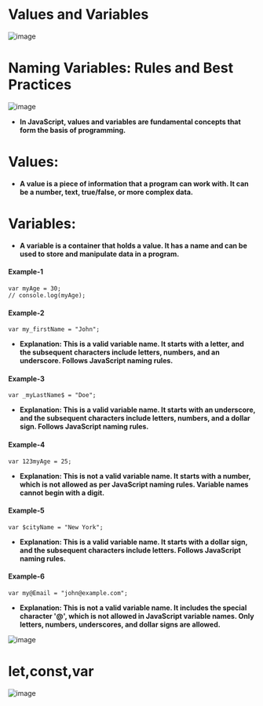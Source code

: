 # Values and Variables
![image](https://github.com/user-attachments/assets/d5306338-26b5-4a43-bce9-c1c50e13ad86)
# Naming Variables: Rules and Best Practices
![image](https://github.com/user-attachments/assets/b51ca883-c2cd-4c8b-b469-a921386e0e68)
- **In JavaScript, values and variables are fundamental concepts that form the basis of programming.**
# Values:  
- **A value is a piece of information that a program can work with. It can be a number, text, true/false, or more complex data.**
# Variables: 
- **A variable is a container that holds a value. It has a name and can be used to store and manipulate data in a program.**
#### Example-1
```
var myAge = 30;
// console.log(myAge);
```
#### Example-2
```var my_firstName = "John";```
- **Explanation: This is a valid variable name. It starts with a letter, and the subsequent characters include letters, numbers, and an underscore. Follows JavaScript naming rules.**
#### Example-3
```var _myLastName$ = "Doe";```
- **Explanation: This is a valid variable name. It starts with an underscore, and the subsequent characters include letters, numbers, and a dollar sign. Follows JavaScript naming rules.**
#### Example-4
```var 123myAge = 25;```
- **Explanation: This is not a valid variable name. It starts with a number, which is not allowed as per JavaScript naming rules. Variable names cannot begin with a digit.**
#### Example-5
```var $cityName = "New York";```
- **Explanation: This is a valid variable name. It starts with a dollar sign, and the subsequent characters include letters. Follows JavaScript naming rules.**
#### Example-6
```var my@Email = "john@example.com";```
- **Explanation: This is not a valid variable name. It includes the special character '@', which is not allowed in JavaScript variable names. Only letters, numbers, underscores, and dollar signs are allowed.**

![image](https://github.com/user-attachments/assets/7215c42b-07d1-412d-8ef9-5ea7553aebab)
# let,const,var
![image](https://github.com/user-attachments/assets/fc895bb3-3d9a-4ae2-a587-be8ce9893a5e)
